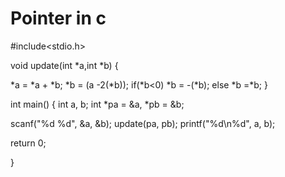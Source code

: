 # Pointer in c


#include<stdio.h>

void update(int *a,int *b) {

*a = *a + *b;
 *b = (a -2(*b));
 if(*b<0) *b = -(*b);
 else *b =*b;
 }

int main() { 
int a, b;
 int *pa = &a, *pb = &b;

scanf("%d %d", &a, &b);
update(pa, pb);
printf("%d\n%d", a, b);

return 0;

}
